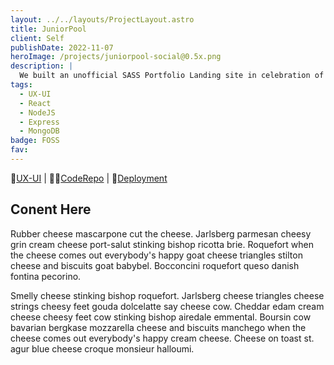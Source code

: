 ```yaml
---
layout: ../../layouts/ProjectLayout.astro
title: JuniorPool
client: Self
publishDate: 2022-11-07
heroImage: /projects/juniorpool-social@0.5x.png
description: |
  We built an unofficial SASS Portfolio Landing site in celebration of NASA’s Perseverance Rover.
tags:
  - UX-UI
  - React
  - NodeJS
  - Express
  - MongoDB
badge: FOSS
fav: 
---
```


🎨[UX-UI](https://www.figma.com/file/PmXjfvpecnOoKLtsW8q90Q/JuniorPool "Figma") |
🧑‍💻[CodeRepo](http://github.com/fgbyte/JuniorPool "Github") |
🔼[Deployment](http://juniorpool.vercel.app "Vercel")

## Conent Here
Rubber cheese mascarpone cut the cheese. Jarlsberg parmesan cheesy grin cream cheese port-salut stinking bishop ricotta brie. Roquefort when the cheese comes out everybody's happy goat cheese triangles stilton cheese and biscuits goat babybel. Bocconcini roquefort queso danish fontina pecorino.

Smelly cheese stinking bishop roquefort. Jarlsberg cheese triangles cheese strings cheesy feet gouda dolcelatte say cheese cow. Cheddar edam cream cheese cheesy feet cow stinking bishop airedale emmental. Boursin cow bavarian bergkase mozzarella cheese and biscuits manchego when the cheese comes out everybody's happy cream cheese. Cheese on toast st. agur blue cheese croque monsieur halloumi.